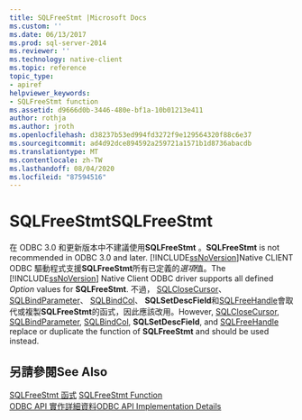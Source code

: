 ```yaml
---
title: SQLFreeStmt |Microsoft Docs
ms.custom: ''
ms.date: 06/13/2017
ms.prod: sql-server-2014
ms.reviewer: ''
ms.technology: native-client
ms.topic: reference
topic_type:
- apiref
helpviewer_keywords:
- SQLFreeStmt function
ms.assetid: d9666d0b-3446-480e-bf1a-10b01213e411
author: rothja
ms.author: jroth
ms.openlocfilehash: d38237b53ed994fd3272f9e129564320f88c6e37
ms.sourcegitcommit: ad4d92dce894592a259721a1571b1d8736abacdb
ms.translationtype: MT
ms.contentlocale: zh-TW
ms.lasthandoff: 08/04/2020
ms.locfileid: "87594516"
---
```

# <a name="sqlfreestmt"></a><span data-ttu-id="b9e08-102">SQLFreeStmt</span><span class="sxs-lookup"><span data-stu-id="b9e08-102">SQLFreeStmt</span></span>
  <span data-ttu-id="b9e08-103">在 ODBC 3.0 和更新版本中不建議使用**SQLFreeStmt** 。</span><span class="sxs-lookup"><span data-stu-id="b9e08-103">**SQLFreeStmt** is not recommended in ODBC 3.0 and later.</span></span> <span data-ttu-id="b9e08-104">[!INCLUDE[ssNoVersion](../../includes/ssnoversion-md.md)]Native CLIENT ODBC 驅動程式支援**SQLFreeStmt**所有已定義的*選項*值。</span><span class="sxs-lookup"><span data-stu-id="b9e08-104">The [!INCLUDE[ssNoVersion](../../includes/ssnoversion-md.md)] Native Client ODBC driver supports all defined *Option* values for **SQLFreeStmt**.</span></span> <span data-ttu-id="b9e08-105">不過， [SQLCloseCursor](sqlclosecursor.md)、 [SQLBindParameter](sqlbindparameter.md)、 [SQLBindCol](sqlbindcol.md)、 **SQLSetDescField**和[SQLFreeHandle](sqlfreehandle.md)會取代或複製**SQLFreeStmt**的函式，因此應該改用。</span><span class="sxs-lookup"><span data-stu-id="b9e08-105">However, [SQLCloseCursor](sqlclosecursor.md), [SQLBindParameter](sqlbindparameter.md), [SQLBindCol](sqlbindcol.md), **SQLSetDescField**, and [SQLFreeHandle](sqlfreehandle.md) replace or duplicate the function of **SQLFreeStmt** and should be used instead.</span></span>  
  
## <a name="see-also"></a><span data-ttu-id="b9e08-106">另請參閱</span><span class="sxs-lookup"><span data-stu-id="b9e08-106">See Also</span></span>  
 <span data-ttu-id="b9e08-107">[SQLFreeStmt 函式](https://go.microsoft.com/fwlink/?LinkId=59346) </span><span class="sxs-lookup"><span data-stu-id="b9e08-107">[SQLFreeStmt Function](https://go.microsoft.com/fwlink/?LinkId=59346) </span></span>  
 [<span data-ttu-id="b9e08-108">ODBC API 實作詳細資料</span><span class="sxs-lookup"><span data-stu-id="b9e08-108">ODBC API Implementation Details</span></span>](odbc-api-implementation-details.md)  
  
  
